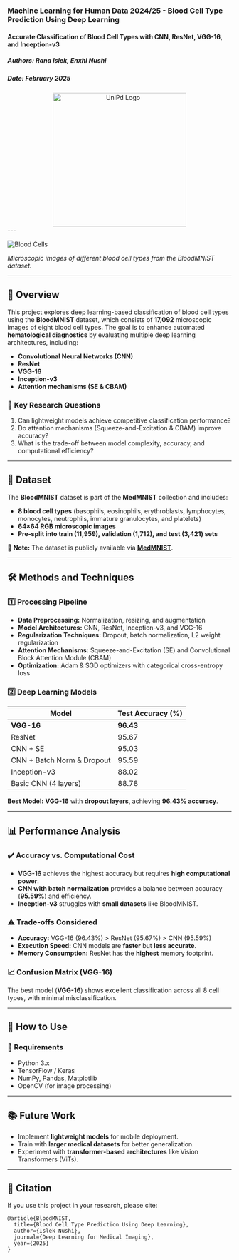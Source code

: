 ### **Machine Learning for Human Data 2024/25 - Blood Cell Type Prediction Using Deep Learning**
#### **Accurate Classification of Blood Cell Types with CNN, ResNet, VGG-16, and Inception-v3**
##### Authors: Rana Islek, Enxhi Nushi
##### Date: February 2025

<div align="center">
    <img src="https://decision-for-liver.eu/wp-content/uploads/2020/07/UNIPD.png" alt="UniPd Logo" width="300"/>
</div>
---

![Blood Cells](https://raw.githubusercontent.com/ranaislek/BloodMNIST-Prediction-DL/visualization_cells.png)  

*Microscopic images of different blood cell types from the BloodMNIST dataset.*

---

## **📌 Overview**
This project explores deep learning-based classification of blood cell types using the **BloodMNIST** dataset, which consists of **17,092** microscopic images of eight blood cell types. The goal is to enhance automated **hematological diagnostics** by evaluating multiple deep learning architectures, including:
- **Convolutional Neural Networks (CNN)**
- **ResNet**
- **VGG-16**
- **Inception-v3**
- **Attention mechanisms (SE & CBAM)**

### 🔬 **Key Research Questions**
1. Can lightweight models achieve competitive classification performance?
2. Do attention mechanisms (Squeeze-and-Excitation & CBAM) improve accuracy?
3. What is the trade-off between model complexity, accuracy, and computational efficiency?

---

## **📂 Dataset**
The **BloodMNIST** dataset is part of the **MedMNIST** collection and includes:
- **8 blood cell types** (basophils, eosinophils, erythroblasts, lymphocytes, monocytes, neutrophils, immature granulocytes, and platelets)
- **64×64 RGB microscopic images**
- **Pre-split into train (11,959), validation (1,712), and test (3,421) sets**

📌 **Note:** The dataset is publicly available via **[MedMNIST](https://medmnist.com/)**.

---

## **🛠️ Methods and Techniques**
### **1️⃣ Processing Pipeline**
- **Data Preprocessing:** Normalization, resizing, and augmentation
- **Model Architectures:** CNN, ResNet, Inception-v3, and VGG-16
- **Regularization Techniques:** Dropout, batch normalization, L2 weight regularization
- **Attention Mechanisms:** Squeeze-and-Excitation (SE) and Convolutional Block Attention Module (CBAM)
- **Optimization:** Adam & SGD optimizers with categorical cross-entropy loss

### **2️⃣ Deep Learning Models**
| Model         | Test Accuracy (%) |
|--------------|----------------|
| **VGG-16**  | **96.43** |
| ResNet      | 95.67 |
| CNN + SE    | 95.03 |
| CNN + Batch Norm & Dropout | 95.59 |
| Inception-v3 | 88.02 |
| Basic CNN (4 layers) | 88.78 |

**Best Model:** **VGG-16** with **dropout layers**, achieving **96.43% accuracy**.

---

## **📊 Performance Analysis**
### **✔️ Accuracy vs. Computational Cost**
- **VGG-16** achieves the highest accuracy but requires **high computational power**.
- **CNN with batch normalization** provides a balance between accuracy (**95.59%**) and efficiency.
- **Inception-v3** struggles with **small datasets** like BloodMNIST.

### **⚠️ Trade-offs Considered**
- **Accuracy:** VGG-16 (96.43%) > ResNet (95.67%) > CNN (95.59%)
- **Execution Speed:** CNN models are **faster** but **less accurate**.
- **Memory Consumption:** ResNet has the **highest** memory footprint.

### **📈 Confusion Matrix (VGG-16)**
The best model (**VGG-16**) shows excellent classification across all 8 cell types, with minimal misclassification.

---

## **📌 How to Use**
### **🔧 Requirements**
- Python 3.x
- TensorFlow / Keras
- NumPy, Pandas, Matplotlib
- OpenCV (for image processing)

---

## **📚 Future Work**
- Implement **lightweight models** for mobile deployment.
- Train with **larger medical datasets** for better generalization.
- Experiment with **transformer-based architectures** like Vision Transformers (ViTs).

---

## **📜 Citation**
If you use this project in your research, please cite:
```
@article{BloodMNIST,
  title={Blood Cell Type Prediction Using Deep Learning},
  author={Islek Nushi},
  journal={Deep Learning for Medical Imaging},
  year={2025}
}
```
